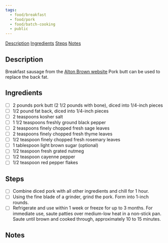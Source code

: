 ```yaml
---
tags:
  - food/breakfast
  - food/pork
  - food/batch-cooking
  - public
---
```


[Description](#Description)
[Ingredients](#Ingredients)
[Steps](#Steps)
[Notes](#Notes)<br>

## Description

Breakfast sausage from the [Alton Brown website](https://altonbrown.com/recipes/homemade-breakfast-sausage/) 
Pork butt can be used to replace the back fat.

## Ingredients

- [ ] 2 pounds pork butt (2 1/2 pounds with bone), diced into 1/4-inch pieces 
- [ ] 1/2 pound fat back, diced into 1/4-inch pieces 
- [ ] 2 teaspoons kosher salt 
- [ ] 1 1/2 teaspoons freshly ground black pepper 
- [ ] 2 teaspoons finely chopped fresh sage leaves 
- [ ] 2 teaspoons finely chopped fresh thyme leaves 
- [ ] 1/2 teaspoon finely chopped fresh rosemary leaves 
- [ ] 1 tablespoon light brown sugar (optional)
- [ ] 1/2 teaspoon fresh grated nutmeg 
- [ ] 1/2 teaspoon cayenne pepper 
- [ ] 1/2 teaspoon red pepper flakes

## Steps

- [ ] Combine diced pork with all other ingredients and chill for 1 hour. 
- [ ] Using the fine blade of a grinder, grind the pork. Form into 1-inch rounds. 
- [ ] Refrigerate and use within 1 week or freeze for up to 3 months. For immediate use, saute patties over medium-low heat in a non-stick pan. Saute until brown and cooked through, approximately 10 to 15 minutes.

## Notes